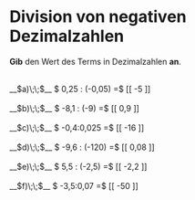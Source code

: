<!--
version:  0.0.1

language: de

@style
main > *:not(:last-child) {
  margin-bottom: 3rem;
}

input {
    text-align: center;
}

.flex-container {
    display: flex;
    flex-wrap: wrap;
    align-items: stretch;
    gap: 20px;
}

.flex-child {
    flex: 1;
    min-width: 350px;
    margin-right: 20px;
}

@media (max-width: 400px) {
    .flex-child {
        flex: 100%;
        margin-right: 0;
    }
}
@end

formula: \carry   \textcolor{red}{\scriptsize #1}
formula: \digit   \rlap{\carry{#1}}\phantom{#2}#2
formula: \permil  \text{‰}

import: https://raw.githubusercontent.com/LiaTemplates/Tikz-Jax/main/README.md

script: https://cdn.jsdelivr.net/gh/LiaTemplates/Tikz-Jax@main/dist/index.js


tags: Division, Negative Zahlen, Dezimalzahlen, leicht, niedrig, Angeben

comment: Dividiere negative Dezimalzahlen im Kopf.

author: Martin Lommatzsch

-->




# Division von negativen Dezimalzahlen

**Gib** den Wert des Terms in Dezimalzahlen **an**.

<section class="flex-container">

<div class="flex-child">
<br>
__$a)\;\;$__ $ 0,25 : (-0,05) =$ [[  -5  ]]
<br>
</div> 
<div class="flex-child">
<br>
__$b)\;\;$__ $ -8,1 : (-9) =$ [[  0,9  ]]
<br>
</div> 
<div class="flex-child">
<br>
__$c)\;\;$__ $ -0,4:0,025 =$ [[  -16  ]]
<br>
</div> 
<div class="flex-child">
<br>
__$d)\;\;$__ $ -9,6 : (-120) =$ [[  0,08  ]]
<br>
</div> 
<div class="flex-child">
<br>
__$e)\;\;$__ $ 5,5 : (-2,5) =$ [[  -2,2  ]]
<br>
</div> 
<div class="flex-child">
<br>
__$f)\;\;$__ $ -3,5:0,07 =$ [[  -50  ]]
<br>
</div> 
</section>
<br>
<br>
<br>
<br>

